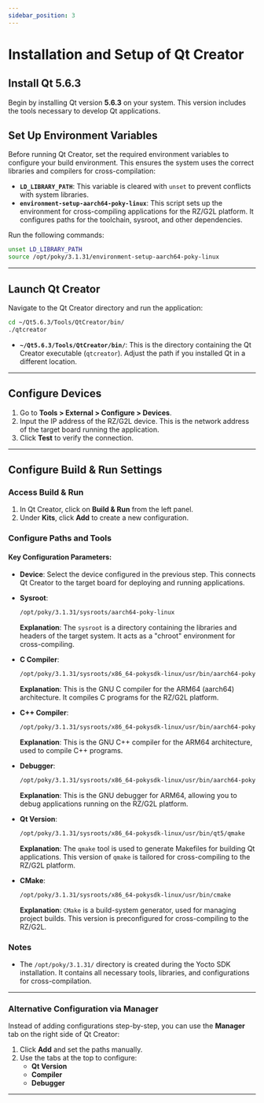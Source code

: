 ```yaml
---
sidebar_position: 3
---
```

# Installation and Setup of Qt Creator

## Install Qt 5.6.3
Begin by installing Qt version **5.6.3** on your system. This version includes the tools necessary to develop Qt applications.

## Set Up Environment Variables
Before running Qt Creator, set the required environment variables to configure your build environment. This ensures the system uses the correct libraries and compilers for cross-compilation:

- **`LD_LIBRARY_PATH`**: This variable is cleared with `unset` to prevent conflicts with system libraries.
- **`environment-setup-aarch64-poky-linux`**: This script sets up the environment for cross-compiling applications for the RZ/G2L platform. It configures paths for the toolchain, sysroot, and other dependencies.

Run the following commands:
```bash
unset LD_LIBRARY_PATH
source /opt/poky/3.1.31/environment-setup-aarch64-poky-linux
```

---

## Launch Qt Creator
Navigate to the Qt Creator directory and run the application:
```bash
cd ~/Qt5.6.3/Tools/QtCreator/bin/
./qtcreator
```
- **`~/Qt5.6.3/Tools/QtCreator/bin/`**: This is the directory containing the Qt Creator executable (`qtcreator`). Adjust the path if you installed Qt in a different location.

---

## Configure Devices
1. Go to **Tools > External > Configure > Devices**.
2. Input the IP address of the RZ/G2L device. This is the network address of the target board running the application.
3. Click **Test** to verify the connection.

---

## Configure Build & Run Settings
### Access Build & Run
1. In Qt Creator, click on **Build & Run** from the left panel.
2. Under **Kits**, click **Add** to create a new configuration.

### Configure Paths and Tools
#### Key Configuration Parameters:
- **Device**: Select the device configured in the previous step. This connects Qt Creator to the target board for deploying and running applications.
- **Sysroot**:
  ```bash
  /opt/poky/3.1.31/sysroots/aarch64-poky-linux
  ```
  **Explanation**: The `sysroot` is a directory containing the libraries and headers of the target system. It acts as a "chroot" environment for cross-compiling.

- **C Compiler**:
  ```bash
  /opt/poky/3.1.31/sysroots/x86_64-pokysdk-linux/usr/bin/aarch64-poky-linux/aarch64-poky-linux-gcc
  ```
  **Explanation**: This is the GNU C compiler for the ARM64 (aarch64) architecture. It compiles C programs for the RZ/G2L platform.

- **C++ Compiler**:
  ```bash
  /opt/poky/3.1.31/sysroots/x86_64-pokysdk-linux/usr/bin/aarch64-poky-linux/aarch64-poky-linux-g++
  ```
  **Explanation**: This is the GNU C++ compiler for the ARM64 architecture, used to compile C++ programs.

- **Debugger**:
  ```bash
  /opt/poky/3.1.31/sysroots/x86_64-pokysdk-linux/usr/bin/aarch64-poky-linux/aarch64-poky-linux-gdb
  ```
  **Explanation**: This is the GNU debugger for ARM64, allowing you to debug applications running on the RZ/G2L platform.

- **Qt Version**:
  ```bash
  /opt/poky/3.1.31/sysroots/x86_64-pokysdk-linux/usr/bin/qt5/qmake
  ```
  **Explanation**: The `qmake` tool is used to generate Makefiles for building Qt applications. This version of `qmake` is tailored for cross-compiling to the RZ/G2L platform.

- **CMake**:
  ```bash
  /opt/poky/3.1.31/sysroots/x86_64-pokysdk-linux/usr/bin/cmake
  ```
  **Explanation**: `CMake` is a build-system generator, used for managing project builds. This version is preconfigured for cross-compiling to the RZ/G2L.

### Notes
- The `/opt/poky/3.1.31/` directory is created during the Yocto SDK installation. It contains all necessary tools, libraries, and configurations for cross-compilation.
---

### Alternative Configuration via Manager
Instead of adding configurations step-by-step, you can use the **Manager** tab on the right side of Qt Creator:
1. Click **Add** and set the paths manually.
2. Use the tabs at the top to configure:
   - **Qt Version**
   - **Compiler**
   - **Debugger**

---





